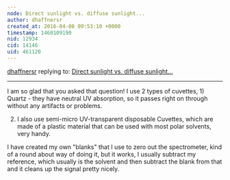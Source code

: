 ```yaml
---
node: Direct sunlight vs. diffuse sunlight...
author: dhaffnersr
created_at: 2016-04-08 09:53:10 +0000
timestamp: 1460109190
nid: 12934
cid: 14146
uid: 461120
---
```




[dhaffnersr](../profile/dhaffnersr) replying to: [Direct sunlight vs. diffuse sunlight...](../notes/viechdokter/04-07-2016/direct-sunlight-vs-diffuse-sunlight)

----
I am so glad that you asked that question! I use 2 types of cuvettes, 1) Quartz - they have neutral UV absorption, so it passes right on through without any artifacts or problems.

2) I also use  semi-micro UV-transparent disposable Cuvettes, which are made of a plastic material that can be used with most polar solvents, very handy.

I have created my own "blanks" that I use to zero out the spectrometer, kind of a round about way of doing it, but it works, I usually subtract my reference, which usually is the solvent and then subtract the blank from that and it cleans up the signal pretty nicely. 